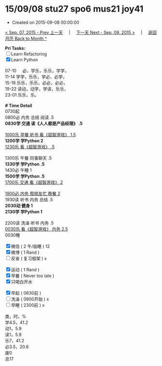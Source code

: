 # 15/09/08 stu27 spo6 mus21 joy41

- Created on 2015-09-08 00:00:00

[< Sep. 07, 2015 - Prev 上一天](/_archived/lifelogs/2015/09/d07.md) &nbsp; &nbsp; | &nbsp; &nbsp; [下一天 Next - Sep. 09, 2015 >](/_archived/lifelogs/2015/09/d09.md) &nbsp; &nbsp; |  &nbsp; &nbsp; [返回月历 Back to Month ^](/_archived/lifelogs/2015/09/index.md)
<br/><div><strong>Pri Tasks:</strong></div><div><input type="checkbox"/>Learn Refactoring</div><div><input checked="true" type="checkbox"/>Learn Python</div><div><br/></div><div>07-10     必，学乐，乐乐，学学，</div><div>11-14 学学，乐乐，学必，必学，</div><div>15-18 乐乐，乐乐，必必，必必，</div><div>19-22 读动，动学，学读，乐乐，</div><div>23-01 乐乐，乐。</div><div><br/></div><div><b># Time Detail</b></div><div>0730起</div><div>0800必 内务 总结 阅读 .5</div><div><b>0830学 交通 读《人人都是产品经理》 .5</b></div><div><b><br/></b></div><div><u>1000乐 早餐 听书 看《超智游戏》 1.5</u></div><div><strong>1200学 学Python 2</strong></div><div><u>1230乐 看《超智游戏》 .5</u></div><div><br/></div><div>1300乐 午餐 同事聊天 .5</div><div><b>1330学 学Python .5</b></div><div>1430必 午睡 1</div><div><strong>1500学 学Python .5</strong></div><div><u>1700乐 交通 看《超智游戏》 2</u></div><div><br/></div><div><u>1900必 内务 帮朋友忙 晚餐 2</u></div><div>1930读 听书 内务 总结 .5</div><div><b>2030动 健身 1</b></div><div><b>2130学 学Python 1</b></div><div><b><br/></b></div><div>2200读 洗澡 听书 内务 .5</div><div><u>0030乐 看《超智游戏》 内务 2.5</u></div><div>0030睡</div><div><br/></div><div><input checked="true" type="checkbox"/>微信 ( 2 午/临睡 ) 12</div><div><input checked="true" type="checkbox"/>微博 ( 1 Rand ) </div><div><input type="checkbox"/>反省 ( 复习框架 ) x</div><div><br/></div><div><div><input checked="true" type="checkbox"/>运动 ( 1 Rand ) </div><div><input checked="true" type="checkbox"/>早餐 ( Never too late ) </div></div><div><input checked="true" type="checkbox"/>只喝白开水 </div><div><br/></div><div><input checked="true" type="checkbox"/>早起 ( 0830前 ) </div><div><input type="checkbox"/>洗澡 ( 0900开始 ) x<br/></div><div><input type="checkbox"/>早睡 ( 2300前 ) x</div><div><br clear="none"/></div><div>类，时，%<br clear="none"/>学4.5，41.2</div><div>动1，5.9</div><div>读1，5.9</div><div>乐7，41.2</div><div>必3.5，20.6<br clear="none"/>废0</div><div>总17</div>
